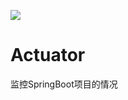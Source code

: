 ![](https://github.com/yulc-coding/java-note/blob/master/QR_code.png)

# Actuator
监控SpringBoot项目的情况
